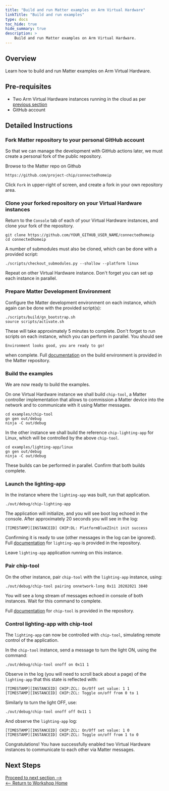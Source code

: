 ```yaml
---
title: "Build and run Matter examples on Arm Virtual Hardware"
linkTitle: "Build and run examples"
type: docs
toc_hide: true
hide_summary: true
description: >
    Build and run Matter examples on Arm Virtual Hardware.
---
```

## Overview

Learn how to build and run Matter examples on Arm Virtual Hardware.

## Pre-requisites

* Two Arm Virtual Hardware instances running in the cloud as per [previous section](/devsummit22/setup)
* GitHub account

## Detailed Instructions

### Fork Matter repository to your personal GitHub account

So that we can manage the development with GitHub actions later, we must create a personal fork of the public repository.

Browse to the Matter repo on Github
```console
https://github.com/project-chip/connectedhomeip
```

Click `Fork` in upper-right of screen, and create a fork in your own repository area.

### Clone your forked repository on your Virtual Hardware instances

Return to the `Console` tab of each of your Virtual Hardware instances, and clone your fork of the repository.
```console
git clone https://github.com/YOUR_GITHUB_USER_NAME/connectedhomeip
cd connectedhomeip
```
A number of submodules must also be cloned, which can be done with a provided script:
```console
./scripts/checkout_submodules.py --shallow --platform linux
```
Repeat on other Virtual Hardware instance. Don't forget you can set up each instance in parallel.

### Prepare Matter Development Environment

Configure the Matter development environment on each instance, which again can be done with the provided script(s):
```console
./scripts/build/gn_bootstrap.sh
source scripts/activate.sh
```
These will take approximately 5 minutes to complete. Don't forget to run scripts on each instance, which you can perform in parallel. You should see
```
Environment looks good, you are ready to go!
```
when complete. Full [documentation](https://github.com/project-chip/connectedhomeip/blob/master/docs/guides/BUILDING.md) on the build environment is provided in the Matter repository.

### Build the examples

We are now ready to build the examples.

On one Virtual Hardware instance we shall build `chip-tool`, a Matter controller implementation that allows to commission a Matter device into the network and to communicate with it using Matter messages.
```console
cd examples/chip-tool
gn gen out/debug
ninja -C out/debug
```
In the other instance we shall build the reference `chip-lighting-app` for Linux, which will be controlled by the above `chip-tool`.
```console
cd examples/lighting-app/linux
gn gen out/debug
ninja -C out/debug
```
These builds can be performed in parallel. Confirm that both builds complete.

### Launch the lighting-app

In the instance where the `lighting-app` was built, run that application.
```console
./out/debug/chip-lighting-app
```
The application will initialize, and you will see boot log echoed in the console. After approximately 20 seconds you will see in the log:
```
[TIMESTAMP][INSTANCEID] CHIP:DL: PlatformBlueZInit init success
```
Confirming it is ready to use (other messages in the log can be ignored). Full [documentation](https://github.com/project-chip/connectedhomeip/tree/master/examples/lighting-app/linux) for `lighting-app` is provided in the repository.

Leave `lighting-app` application running on this instance.

### Pair chip-tool

On the other instance, pair `chip-tool` with the `lighting-app` instance, using:
```console
./out/debug/chip-tool pairing onnetwork-long 0x11 20202021 3840
```
You will see a long stream of messages echoed in console of both instances. Wait for this command to complete.

Full [documentation](https://github.com/project-chip/connectedhomeip/tree/master/examples/chip-tool) for `chip-tool` is provided in the repository.

### Control lighting-app with chip-tool

The `lighting-app` can now be controlled with `chip-tool`, simulating remote control of the application.

In the `chip-tool` instance, send a message to turn the light ON, using the command:
```console
./out/debug/chip-tool onoff on 0x11 1
```
Observe in the log (you will need to scroll back about a page) of the `lighting-app` that this state is reflected with:
```
[TIMESTAMP][INSTANCEID] CHIP:ZCL: On/Off set value: 1 1
[TIMESTAMP][INSTANCEID] CHIP:ZCL: Toggle on/off from 0 to 1
```
Similarly to turn the light OFF, use:
```console
./out/debug/chip-tool onoff off 0x11 1
```
And observe the `lighting-app` log:
```
[TIMESTAMP][INSTANCEID] CHIP:ZCL: On/Off set value: 1 0
[TIMESTAMP][INSTANCEID] CHIP:ZCL: Toggle on/off from 1 to 0
```
Congratulations! You have successfully enabled two Virtual Hardware instances to communicate to each other via Matter messages.

## Next Steps

[Proceed to next section -->](/devsummit22/cicd_sh)\
[<-- Return to Workshop Home](/devsummit22/#sections)
